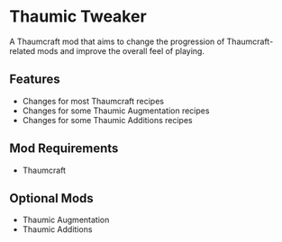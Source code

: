 # Thaumic Tweaker
A Thaumcraft mod that aims to change the progression of Thaumcraft-related mods and improve the overall feel of playing.

Features
------
* Changes for most Thaumcraft recipes
* Changes for some Thaumic Augmentation recipes
* Changes for some Thaumic Additions recipes

Mod Requirements 
------
* Thaumcraft

Optional Mods
------
* Thaumic Augmentation
* Thaumic Additions
